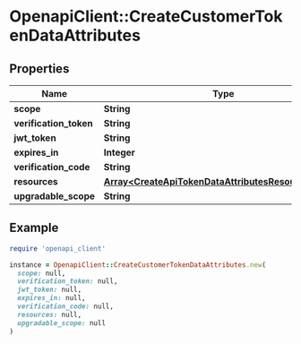 # OpenapiClient::CreateCustomerTokenDataAttributes

## Properties

| Name | Type | Description | Notes |
| ---- | ---- | ----------- | ----- |
| **scope** | **String** |  | [optional] |
| **verification_token** | **String** |  | [optional] |
| **jwt_token** | **String** |  | [optional] |
| **expires_in** | **Integer** |  | [optional] |
| **verification_code** | **String** |  | [optional] |
| **resources** | [**Array&lt;CreateApiTokenDataAttributesResourcesInner&gt;**](CreateApiTokenDataAttributesResourcesInner.md) |  | [optional] |
| **upgradable_scope** | **String** |  | [optional] |

## Example

```ruby
require 'openapi_client'

instance = OpenapiClient::CreateCustomerTokenDataAttributes.new(
  scope: null,
  verification_token: null,
  jwt_token: null,
  expires_in: null,
  verification_code: null,
  resources: null,
  upgradable_scope: null
)
```

